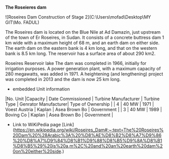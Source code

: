 

**The Roseieres dam**

![Roseires Dam Construction of Stage 2](C:\Users\mofad\Desktop\MY GIT\Mo. FADUL)

The Roseires dam is located on the Blue Nile at Ad Damazin, just upstream of the town of Er Roseires, in Sudan. 
It consists of a concrete buttress dam 1 km wide with a maximum height of 68 m, and an earth dam on either side. 
The earth dam on the eastern bank is 4 km long, and that on the western bank is 8.5 km long. The reservoir has a surface area of about 290 km2.

Roseires Reservoir lake
The dam was completed in 1966, initially for irrigation purposes. A power generation plant, with a maximum capacity of 280 megawatts, was added in 1971. 
A heightening (and lengthening) project was completed in 2013 and the dam is now 25 km long.

* embedded Unit information 

|No. Unit  |Capacity  | Date Commissioned  | Turbine Manufacturer  | Turbine Type  | Genrator Manufacturer| Type of Ownership |
| 4        |   40 MW  |       1971         |    Voest Austria      |  Kaplan       |      Asea Brown Bo   |    Government     |
| 3        |   40 MW  |       1989         |    Boving Co          |  Kaplan       |     Asea Brown Bo    |     Government    |
 
* Link to WiKiPedia page 
[Link] (https://en.wikipedia.org/wiki/Roseires_Dam#:~:text=The%20Roseires%20Dam%20%28Arabic%3A%20%D8%AE%D8%B2%D8%A7%D9%86%20%D8%A7%D9%84%D8%B1%D9%88%D8%B5%D9%8A%D8%B1%D8%B5%29%20is%20a,m%2C%20and%20an%20earth%20dam%20on%20either%20side.)




